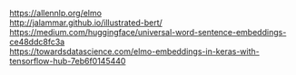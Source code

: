 https://allennlp.org/elmo  
http://jalammar.github.io/illustrated-bert/  
https://medium.com/huggingface/universal-word-sentence-embeddings-ce48ddc8fc3a  
https://towardsdatascience.com/elmo-embeddings-in-keras-with-tensorflow-hub-7eb6f0145440  
